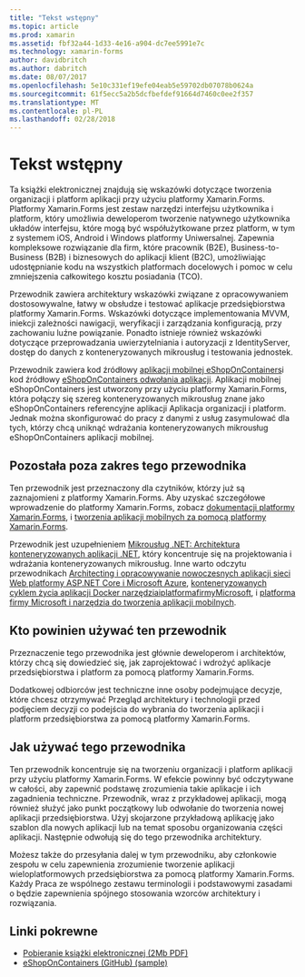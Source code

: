 ```yaml
---
title: "Tekst wstępny"
ms.topic: article
ms.prod: xamarin
ms.assetid: fbf32a44-1d33-4e16-a904-dc7ee5991e7c
ms.technology: xamarin-forms
author: davidbritch
ms.author: dabritch
ms.date: 08/07/2017
ms.openlocfilehash: 5e10c331ef19efe04eab5e59702db07078b0624a
ms.sourcegitcommit: 61f5ecc5a2b5dcfbefdef91664d7460c0ee2f357
ms.translationtype: MT
ms.contentlocale: pl-PL
ms.lasthandoff: 02/28/2018
---
```

# <a name="preface"></a>Tekst wstępny

Ta książki elektronicznej znajdują się wskazówki dotyczące tworzenia organizacji i platform aplikacji przy użyciu platformy Xamarin.Forms. Platformy Xamarin.Forms jest zestaw narzędzi interfejsu użytkownika i platform, który umożliwia deweloperom tworzenie natywnego użytkownika układów interfejsu, które mogą być współużytkowane przez platform, w tym z systemem iOS, Android i Windows platformy Uniwersalnej. Zapewnia kompleksowe rozwiązanie dla firm, które pracownik (B2E), Business-to-Business (B2B) i biznesowych do aplikacji klient (B2C), umożliwiając udostępnianie kodu na wszystkich platformach docelowych i pomoc w celu zmniejszenia całkowitego kosztu posiadania (TCO).

Przewodnik zawiera architektury wskazówki związane z opracowywaniem dostosowywalne, łatwy w obsłudze i testować aplikacje przedsiębiorstwa platformy Xamarin.Forms. Wskazówki dotyczące implementowania MVVM, iniekcji zależności nawigacji, weryfikacji i zarządzania konfiguracją, przy zachowaniu luźne powiązanie. Ponadto istnieje również wskazówki dotyczące przeprowadzania uwierzytelniania i autoryzacji z IdentityServer, dostęp do danych z konteneryzowanych mikrousług i testowania jednostek.

Przewodnik zawiera kod źródłowy [aplikacji mobilnej eShopOnContainers](https://github.com/dotnet-architecture/eShopOnContainers/tree/master/src/Mobile)i kod źródłowy [eShopOnContainers odwołania aplikacji](https://github.com/dotnet-architecture/eShopOnContainers). Aplikacji mobilnej eShopOnContainers jest utworzony przy użyciu platformy Xamarin.Forms, która połączy się szereg konteneryzowanych mikrousług znane jako eShopOnContainers referencyjne aplikacji Aplikacja organizacji i platform. Jednak można skonfigurować do pracy z danymi z usług zasymulować dla tych, którzy chcą uniknąć wdrażania konteneryzowanych mikrousług eShopOnContainers aplikacji mobilnej.

## <a name="whats-left-out-of-this-guides-scope"></a>Pozostała poza zakres tego przewodnika

Ten przewodnik jest przeznaczony dla czytników, którzy już są zaznajomieni z platformy Xamarin.Forms. Aby uzyskać szczegółowe wprowadzenie do platformy Xamarin.Forms, zobacz [dokumentacji platformy Xamarin.Forms](~/xamarin-forms/index.yml), i [tworzenia aplikacji mobilnych za pomocą platformy Xamarin.Forms](https://aka.ms/xamebook).

Przewodnik jest uzupełnieniem [Mikrousług .NET: Architektura konteneryzowanych aplikacji .NET](https://aka.ms/microservicesebook), który koncentruje się na projektowania i wdrażania konteneryzowanych mikrousług. Inne warto odczytu przewodnikach [Architecting i opracowywanie nowoczesnych aplikacji sieci Web platformy ASP.NET Core i Microsoft Azure](http://aka.ms/WebAppEbook), [konteneryzowanych cyklem życia aplikacji Docker narzędziaiplatformafirmyMicrosoft](http://aka.ms/dockerlifecycleebook), i [platforma firmy Microsoft i narzędzia do tworzenia aplikacji mobilnych](http://aka.ms/MobAppDev/StndPDF).

## <a name="who-should-use-this-guide"></a>Kto powinien używać ten przewodnik

Przeznaczenie tego przewodnika jest głównie deweloperom i architektów, którzy chcą się dowiedzieć się, jak zaprojektować i wdrożyć aplikacje przedsiębiorstwa i platform za pomocą platformy Xamarin.Forms.

Dodatkowej odbiorców jest techniczne inne osoby podejmujące decyzje, które chcesz otrzymywać Przegląd architektury i technologii przed podjęciem decyzji co podejścia do wybrania do tworzenia aplikacji i platform przedsiębiorstwa za pomocą platformy Xamarin.Forms.

## <a name="how-to-use-this-guide"></a>Jak używać tego przewodnika

Ten przewodnik koncentruje się na tworzeniu organizacji i platform aplikacji przy użyciu platformy Xamarin.Forms. W efekcie powinny być odczytywane w całości, aby zapewnić podstawę zrozumienia takie aplikacje i ich zagadnienia techniczne. Przewodnik, wraz z przykładowej aplikacji, mogą również służyć jako punkt początkowy lub odwołanie do tworzenia nowej aplikacji przedsiębiorstwa. Użyj skojarzone przykładową aplikację jako szablon dla nowych aplikacji lub na temat sposobu organizowania części aplikacji. Następnie odwołują się do tego przewodnika architektury.

Możesz także do przesyłania dalej w tym przewodniku, aby członkowie zespołu w celu zapewnienia zrozumienie tworzenie aplikacji wieloplatformowych przedsiębiorstwa za pomocą platformy Xamarin.Forms. Każdy Praca ze wspólnego zestawu terminologii i podstawowymi zasadami o będzie zapewnienia spójnego stosowania wzorców architektury i rozwiązania.


## <a name="related-links"></a>Linki pokrewne

- [Pobieranie książki elektronicznej (2Mb PDF)](https://aka.ms/xamarinpatternsebook)
- [eShopOnContainers (GitHub) (sample)](https://github.com/dotnet-architecture/eShopOnContainers)

